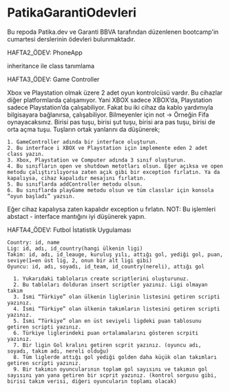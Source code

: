 # PatikaGarantiOdevleri

Bu repoda Patika.dev ve Garanti BBVA tarafından düzenlenen bootcamp'in cumartesi derslerinin ödevleri bulunmaktadır.

HAFTA2_ÖDEV:  PhoneApp

  inheritance ile class tanımlama

HAFTA3_ÖDEV:  Game Controller

  Xbox ve Playstation olmak üzere 2 adet oyun kontrolcüsü vardır.  Bu cihazlar diğer platformlarda çalışamıyor. Yani XBOX sadece XBOX’da, 
  Playstation sadece Playstation’da çalışabiliyor. Fakat bu iki cihaz da kablo yardımıyla bilgisayara bağlanırsa, çalışabiliyor.              Bilmeyenler için not -> Örneğin Fifa oynayacaksınız. Birisi pas tuşu, birisi şut tuşu, birisi ara pas tuşu, birisi de orta açma tuşu.
  Tuşların ortak yanlarını da düşünerek;

    1. GameController adında bir interface oluşturun.
    2. Bu interface i XBOX ve Playstation için implemente eden 2 adet class yazın.
    3. Xbox, Playstation ve Computer adında 3 sınıf oluşturun.
    4. Bu sınıfların open ve shutdown metotları olsun. Eğer açıksa ve open metodu çalıştırılıyorsa zaten açık gibi bir exception fırlatın. Ya da kapalıysa, cihaz kapalıdır mesajını fırlatın.
    5. Bu sınıflarda addController metodu olsun.
    6. Bu sınıflarda playGame metodu olsun ve tüm classlar için konsola “oyun başladı” yazsın.
  Eğer cihaz kapalıysa zaten kapalıdır exception u fırlatın.
  NOT: Bu işlemleri abstact - interface mantığını iyi düşünerek yapın.

  HAFTA4_ÖDEV:  Futbol İstatistik Uygulaması
        
    Country: id, name
    Lig: id, adı, id_country(hangi ülkenin ligi)
    Takim: id, adı, id_leauge, kuruluş yılı, attığı gol, yediği gol, puan, seviye(1=en üst lig, 2, onun bir alt ligi gibi)
    Oyuncu: id, adı, soyadı, id_team, id_country(nereli), attığı gol

      1. Yukarıdaki tabloların create scriptlerini oluşturunuz.
      2. Bu tabloları dolduran insert scriptler yazınız. Ligi olmayan takım
      3. İsmi “Türkiye” olan ülkenin liglerinin listesini getiren scripti yazınız.
      4. İsmi “Türkiye” olan ülkenin takımların listesini getiren scripti yazınız.
      5. İsmi “Türkiye” olan en üst seviyeli ligdeki puan tablosunu getiren scripti yazınız.
      6. Türkiye liglerindeki puan ortalamalarını gösteren scrpiti yazınız.
      7. Bir ligin Gol kralını getiren scprit yazınız. (oyuncu adı, soyadı, takım adı, nereli olduğu)
      8. Tüm liglerde attığı gol yediği golden daha küçük olan takımları getiren scripti yazınız.
      9. Bir takımın oyuncularının toplam gol sayısını ve takımın gol sayısını yan yana getiren bir scprit yazınız. (kontrol sorgusu gibi, birisi takım verisi, diğeri oyuncuların toplamı olacak)
